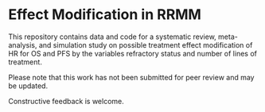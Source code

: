 # Effect Modification in RRMM

This repository contains data and code for a systematic review, meta-analysis,
and simulation study on possible treatment effect modification of HR for
OS and PFS by the variables refractory status and number of lines of treatment.

Please note that this work has not been submitted for peer review and may
be updated.

Constructive feedback is welcome.

